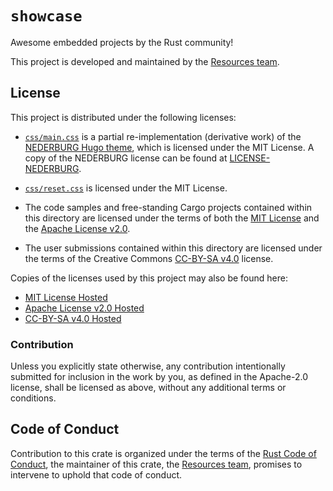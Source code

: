 # `showcase`

Awesome embedded projects by the Rust community!

This project is developed and maintained by the [Resources team][team].

## License

This project is distributed under the following licenses:

- [`css/main.css`] is a partial re-implementation (derivative work) of the
  [NEDERBURG Hugo theme], which is licensed under the MIT License. A copy of the
  NEDERBURG license can be found at [LICENSE-NEDERBURG].

[`css/main.css`]: ./css/main.css
[NEDERBURG Hugo theme]: https://github.com/appernetic/hugo-nederburg-theme
[LICENSE-NEDERBURG]: ./LICENSE-NEDERBURG

- [`css/reset.css`] is licensed under the MIT License.

[`css/reset.css`]: ./css/reset.css

- The code samples and free-standing Cargo projects contained within this
  directory are licensed under the terms of both the [MIT License] and the
  [Apache License v2.0].

- The user submissions contained within this directory are licensed under the
  terms of the Creative Commons [CC-BY-SA v4.0] license.

Copies of the licenses used by this project may also be found here:

* [MIT License Hosted]
* [Apache License v2.0 Hosted]
* [CC-BY-SA v4.0 Hosted]

[MIT License]: ./LICENSE-MIT
[Apache License v2.0]: ./LICENSE-APACHE
[CC-BY-SA v4.0]: ./LICENSE-CC-BY-SA
[MIT License Hosted]: https://opensource.org/licenses/MIT
[Apache License v2.0 Hosted]: http://www.apache.org/licenses/LICENSE-2.0
[CC-BY-SA v4.0 Hosted]: https://creativecommons.org/licenses/by-sa/4.0/legalcode


### Contribution

Unless you explicitly state otherwise, any contribution intentionally submitted
for inclusion in the work by you, as defined in the Apache-2.0 license, shall be
licensed as above, without any additional terms or conditions.

## Code of Conduct

Contribution to this crate is organized under the terms of the [Rust Code of
Conduct][CoC], the maintainer of this crate, the [Resources team][team],
promises to intervene to uphold that code of conduct.

[CoC]: CODE_OF_CONDUCT.md
[team]: https://github.com/rust-embedded/wg#the-cortex-m-team
